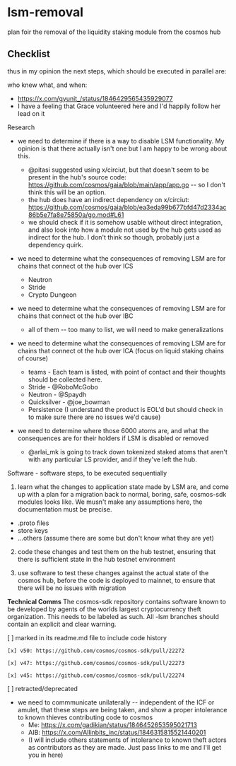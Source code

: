 # lsm-removal
plan foir the removal of the liquidity staking module from the cosmos hub



## Checklist

thus in my opinion the next steps, which should be executed in parallel are:

who knew what, and when:
  * https://x.com/gyunit_/status/1846429565435929077
  * I have a feeling that Grace volunteered here and I'd happily follow her lead on it


Research
* we need to determine if there is a way to disable LSM functionality.  My opinion is that there actually isn't one but I am happy to be wrong about this.
  * @pitasi suggested using x/circiut, but that doesn't seem to be present in the hub's source code:  https://github.com/cosmos/gaia/blob/main/app/app.go -- so I don't think this will be an option.
  * the hub does have an indirect dependency on x/circiut: https://github.com/cosmos/gaia/blob/ea3eda99b677bfd47d2334ac86b5e7fa8e75850a/go.mod#L61
   * we should check if it is somehow usable without direct integration, and also look into how a module not used by the hub gets used as indirect for the hub.  I don't think so though, probably just a dependency quirk.


* we need to determine what the consequences of removing LSM are for chains that connect ot the hub over ICS
  * Neutron
  * Stride
  * Crypto Dungeon

* we need to determine what the consequences of removing LSM are for chains that connect ot the hub over IBC
  * all of them -- too many to list, we will need to make generalizations

* we need to determine what the consequences of removing LSM are for chains that connect ot the hub over ICA (focus on liquid staking chains of course)
  * teams - Each team is listed, with point of contact and their thoughts should be collected here.
   * Stride - @RoboMcGobo 
   * Neutron - @Spaydh 
   * Quicksilver - @joe_bowman 
   * Persistence (I understand the product is EOL'd but should check in to make sure there are no issues we'd cause)

  
* we need to determine where those 6000 atoms are, and what the consequences are for their holders if LSM is disabled or removed
  * @arlai_mk is going to track down tokenized staked atoms that aren't with any particular LS provider, and if they've left the hub.


Software - software steps, to be executed sequentially
  1) learn what the changes to application state made by LSM are, and come up with a plan for a migration back to normal, boring, safe, cosmos-sdk modules looks like.  We musn't make any assumptions here, the documentation must be precise.
   
   * .proto files
   * store keys
   * ...others (assume there are some but don't know what they are yet)


  2) code these changes and test them on the hub testnet, ensuring that there is sufficient state in the hub testnet environment

  3) use software to test these changes against the actual state of the cosmos hub, before the code is deployed to mainnet, to ensure that there will be no issues with migration


**Technical Comms**
The cosmos-sdk repository contains software known to be developed by agents of the worlds largest cryptocurrency theft organization.  This needs to be labeled as such.  All -lsm branches should contain an explicit and clear warning.


  [ ] marked in its readme.md file to include code history
  
    [x] v50: https://github.com/cosmos/cosmos-sdk/pull/22272
  
    [x] v47: https://github.com/cosmos/cosmos-sdk/pull/22273
  
    [x] v45: https://github.com/cosmos/cosmos-sdk/pull/22274
  
  [ ] retracted/deprecated
* we need to commmunicate unilaterally -- independent of the ICF or amulet, that these steps are being taken, and show a proper intolerance to known thieves contributing code to cosmos
   * Me: https://x.com/gadikian/status/1846452653595021713
   * AIB: https://x.com/Allinbits_inc/status/1846315815521440201
   * (I will include others statements of intolerance to known theft actors as contributors as they are made.  Just pass links to me and I'll get you in here)
